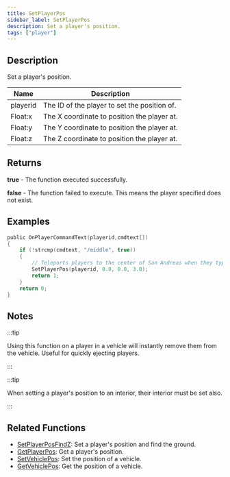 ```yaml
---
title: SetPlayerPos
sidebar_label: SetPlayerPos
description: Set a player's position.
tags: ["player"]
---
```


## Description

Set a player's position.

| Name     | Description                                  |
| -------- | -------------------------------------------- |
| playerid | The ID of the player to set the position of. |
| Float:x  | The X coordinate to position the player at.  |
| Float:y  | The Y coordinate to position the player at.  |
| Float:z  | The Z coordinate to position the player at.  |

## Returns

**true** - The function executed successfully.

**false** - The function failed to execute. This means the player specified does not exist.

## Examples

```c
public OnPlayerCommandText(playerid,cmdtext[])
{
    if (!strcmp(cmdtext, "/middle", true))
    {
        // Teleports players to the center of San Andreas when they type /middle
        SetPlayerPos(playerid, 0.0, 0.0, 3.0);
        return 1;
    }
    return 0;
}
```

## Notes

:::tip

Using this function on a player in a vehicle will instantly remove them from the vehicle. Useful for quickly ejecting players.

:::

:::tip

When setting a player's position to an interior, their interior must be set also.

:::

## Related Functions

- [SetPlayerPosFindZ](SetPlayerPosFindZ): Set a player's position and find the ground.
- [GetPlayerPos](GetPlayerPos): Get a player's position.
- [SetVehiclePos](SetVehiclePos): Set the position of a vehicle.
- [GetVehiclePos](GetVehiclePos): Get the position of a vehicle.
